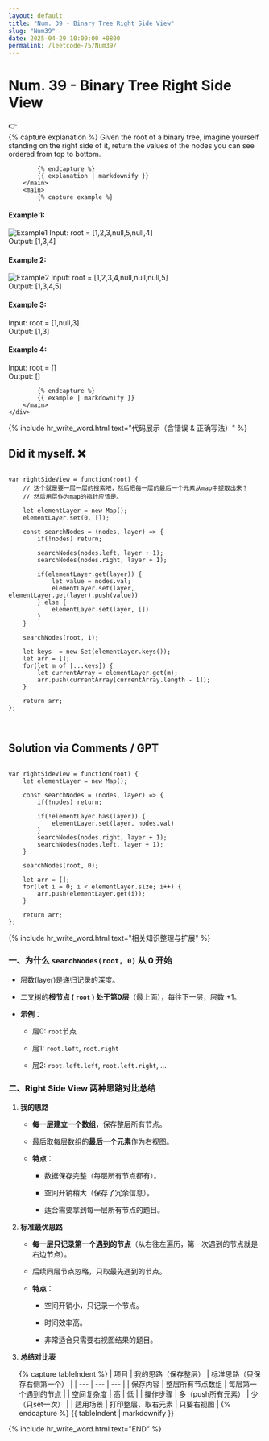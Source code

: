 ```yaml
---
layout: default
title: "Num. 39 - Binary Tree Right Side View"
slug: "Num39"
date: 2025-04-29 10:00:00 +0800
permalink: /leetcode-75/Num39/
---
```


# Num. 39 - Binary Tree Right Side View

<aside class="asideDiv">
    <div>👉</div>
    <div>
        <main>
            {% capture explanation %}
Given the root of a binary tree, imagine yourself standing on the right side of it, return the values of the nodes you can see ordered from top to bottom.

            {% endcapture %}
            {{ explanation | markdownify }}
        </main>
        <main>
            {% capture example %}
#### Example 1:
<img 
src="{{ '/assets/images/leetcode/Binary-Tree-Right-Side-View-example1.png' | relative_url }}" 
alt="Example1"
class="leetcode-example-image" 
style="max-width: 15em;"
/>
Input: root = [1,2,3,null,5,null,4]  
Output: [1,3,4]

#### Example 2:
<img 
src="{{ '/assets/images/leetcode/Binary-Tree-Right-Side-View-example2.png' | relative_url }}" 
alt="Example2"
class="leetcode-example-image" 
style="max-width: 20em;"
/>
Input: root = [1,2,3,4,null,null,null,5]  
Output: [1,3,4,5]

#### Example 3:
Input: root = [1,null,3]  
Output: [1,3]

#### Example 4:
Input: root = []  
Output: []

            {% endcapture %}
            {{ example | markdownify }}
        </main>
    </div>
</aside>

{% include hr_write_word.html text="代码展示（含错误 & 正确写法）" %}

## **Did it myself.** &#x274C;
<pre><code class="language-js">
var rightSideView = function(root) {
    // 这个就是要一层一层的搜索吧，然后把每一层的最后一个元素从map中提取出来？
    // 然后用层作为map的指针应该是。

    let elementLayer = new Map();
    elementLayer.set(0, []);

    const searchNodes = (nodes, layer) => {
        if(!nodes) return;

        searchNodes(nodes.left, layer + 1);
        searchNodes(nodes.right, layer + 1);

        if(elementLayer.get(layer)) {
            let value = nodes.val;
            elementLayer.set(layer, elementLayer.get(layer).push(value))
        } else {
            elementLayer.set(layer, [])
        }
    }

    searchNodes(root, 1);

    let keys  = new Set(elementLayer.keys());
    let arr = [];
    for(let m of [...keys]) {
        let currentArray = elementLayer.get(m);
        arr.push(currentArray[currentArray.length - 1]);
    }
    
    return arr;
};
</code></pre>
<br />

## **Solution via Comments / GPT**
<pre><code class="language-js">
var rightSideView = function(root) {
    let elementLayer = new Map();

    const searchNodes = (nodes, layer) => {
        if(!nodes) return;

        if(!elementLayer.has(layer)) {
            elementLayer.set(layer, nodes.val)
        }
        searchNodes(nodes.right, layer + 1);
        searchNodes(nodes.left, layer + 1);
    }

    searchNodes(root, 0);

    let arr = [];
    for(let i = 0; i < elementLayer.size; i++) {
        arr.push(elementLayer.get(i));
    }
    
    return arr;
};
</code></pre>


{% include hr_write_word.html text="相关知识整理与扩展" %}

### **一、为什么 `searchNodes(root, 0)` 从 0 开始**

- 层数(layer)是递归记录的深度。

- 二叉树的**根节点 ( `root` ) 处于第0层**（最上面），每往下一层，层数 +1。

- **示例**：

    - 层0:  `root`节点

    - 层1:  `root.left`, `root.right`

    - 层2:  `root.left.left`, `root.left.right`, ...

### **二、Right Side View 两种思路对比总结**

1. **我的思路**

    - **每一层建立一个数组**，保存整层所有节点。

    - 最后取每层数组的**最后一个元素**作为右视图。

    - **特点**：

        - 数据保存完整（每层所有节点都有）。

        - 空间开销稍大（保存了冗余信息）。

        - 适合需要拿到每一层所有节点的题目。

2. **标准最优思路**

    - **每一层只记录第一个遇到的节点**（从右往左遍历，第一次遇到的节点就是右边节点）。

    - 后续同层节点忽略，只取最先遇到的节点。

    - **特点**：

        - 空间开销小，只记录一个节点。

        - 时间效率高。

        - 非常适合只需要右视图结果的题目。

3. **总结对比表**
    
<div style="margin-left: 1.5em;">
{% capture tableIndent %}
| 项目 | 我的思路（保存整层） | 标准思路（只保存右侧第一个） |
| --- | --- | --- |
| 保存内容 | 整层所有节点数组 | 每层第一个遇到的节点 |
| 空间复杂度 | 高 | 低 |
| 操作步骤 | 多（push所有元素） | 少（只set一次） |
| 适用场景 | 打印整层，取右元素 | 只要右视图 |
{% endcapture %}
{{ tableIndent | markdownify }}
</div>


{% include hr_write_word.html text="END" %}
